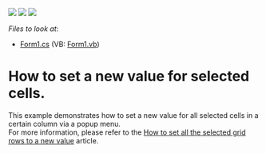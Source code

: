 <!-- default badges list -->
![](https://img.shields.io/endpoint?url=https://codecentral.devexpress.com/api/v1/VersionRange/128631443/13.1.4%2B)
[![](https://img.shields.io/badge/Open_in_DevExpress_Support_Center-FF7200?style=flat-square&logo=DevExpress&logoColor=white)](https://supportcenter.devexpress.com/ticket/details/E718)
[![](https://img.shields.io/badge/📖_How_to_use_DevExpress_Examples-e9f6fc?style=flat-square)](https://docs.devexpress.com/GeneralInformation/403183)
<!-- default badges end -->
<!-- default file list -->
*Files to look at*:

* [Form1.cs](./CS/Form1.cs) (VB: [Form1.vb](./VB/Form1.vb))
<!-- default file list end -->
# How to set a new value for selected cells.


<p>This example demonstrates how to set a new value for all selected cells in a certain column via a popup menu.<br />
For more information, please refer to the <a href="https://www.devexpress.com/Support/Center/p/A1588">How to set all the selected grid rows to a new value</a> article.</p>

<br/>


